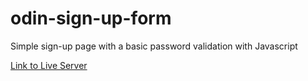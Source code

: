 # odin-sign-up-form

Simple sign-up page with a basic password validation with Javascript

[Link to Live Server](https://awesomlyc.github.io/odin-sign-up-form)